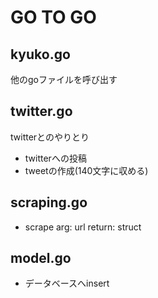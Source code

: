 # GO TO GO

## kyuko.go
他のgoファイルを呼び出す

## twitter.go
twitterとのやりとり

 - twitterへの投稿
 - tweetの作成(140文字に収める)

## scraping.go
 
 - scrape
arg: url
return: struct

## model.go
 - データベースへinsert

